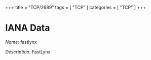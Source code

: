 +++
title = "TCP/2689"
tags = [ "TCP" ]
categories = [ "TCP" ]
+++

# IANA Data

_Name:_ fastlynx

_Description:_ FastLynx

